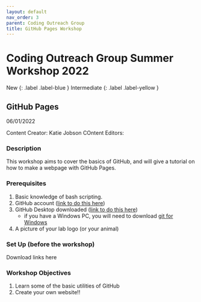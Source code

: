 ```yaml
---
layout: default
nav_order: 3
parent: Coding Outreach Group
title: GitHub Pages Workshop
---
```


# Coding Outreach Group Summer Workshop 2022
New 
{: .label .label-blue }
Intermediate 
{: .label .label-yellow }

## GitHub Pages

06/01/2022

Content Creator: Katie Jobson
COntent Editors:

### Description

This workshop aims to cover the basics of GitHub, and will give a tutorial on how to make a webpage with GitHub Pages.

### Prerequisites

1. Basic knowledge of bash scripting. 
2. GitHub account ([link to do this here](https://github.com/))
3. GitHub Desktop downloaded ([link to do this here](https://desktop.github.com/))
    - if you have a Windows PC, you will need to download [git for Windows](https://gitforwindows.org/)
4. A picture of your lab logo (or your animal)
    
### Set Up (before the workshop)

Download links here

### Workshop Objectives

1. Learn some of the basic utilities of GitHub
2. Create your own website!!

